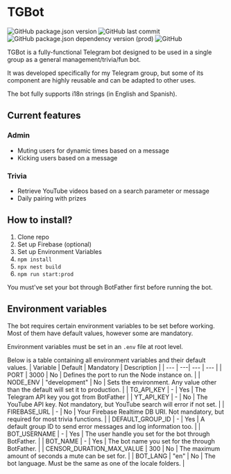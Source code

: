 # TGBot
![GitHub package.json version](https://img.shields.io/github/package-json/v/hniklass/tgbot)
![GitHub last commit](https://img.shields.io/github/last-commit/hniklass/tgbot)
![GitHub package.json dependency version (prod)](https://img.shields.io/github/package-json/dependency-version/hniklass/tgbot/@nestjs/core)
![GitHub](https://img.shields.io/github/license/hniklass/tgbot)

TGBot is a fully-functional Telegram bot designed to be used in a single group as a general management/trivia/fun bot.

It was developed specifically for my Telegram group, but some of its component are highly reusable and can be adapted to other uses.

The bot fully supports i18n strings (in English and Spanish).

## Current features

### Admin
- Muting users for dynamic times based on a message
- Kicking users based on a message

### Trivia
- Retrieve YouTube videos based on a search parameter or message
- Daily pairing with prizes

## How to install?

1. Clone repo
2. Set up Firebase (optional)
3. Set up Environment Variables
2. `npm install`
3. `npx nest build`
4. `npm run start:prod`

You must've set your bot through BotFather first before running the bot.

## Environment variables

The bot requires certain environment variables to be set before working. Most of them have default values, however some are mandatory.

Environment variables must be set in an `.env` file at root level.

Below is a table containing all environment variables and their default values.
| Variable | Default | Mandatory | Description |
| --- | ---| --- | --- |
| PORT | 3000 | No | Defines the port to run the Node instance on. |
| NODE_ENV | "development" | No | Sets the environment. Any value other than the default will set it to production. |
| TG_API_KEY | - | Yes | The Telegram API key you got from BotFather |
| YT_API_KEY | - | No | The YouTube API key. Not mandatory, but YouTube search will error if not set. |
| FIREBASE_URL | - | No | Your Firebase Realtime DB URI. Not mandatory, but required for most trivia functions. |
| DEFAULT_GROUP_ID | - | Yes | A default group ID to send error messages and log information too. |
| BOT_USERNAME | - | Yes | The user handle you set for the bot through BotFather. |
| BOT_NAME | - | Yes | The bot name you set for the through BotFather. |
| CENSOR_DURATION_MAX_VALUE | 300 | No | The maximum amount of seconds a mute can be set for. |
| BOT_LANG | "en" | No | The bot language. Must be the same as one of the locale folders. |
